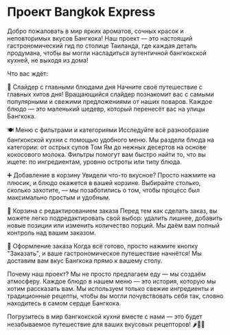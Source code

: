 # Проект Bangkok Express

Добро пожаловать в мир ярких ароматов, сочных красок и неповторимых вкусов Бангкока! Наш проект — это настоящий гастрономический гид по столице Таиланда, где каждая деталь продумана, чтобы вы могли насладиться аутентичной бангкокской кухней, не выходя из дома!

Что вас ждёт:

🍜 Слайдер с главными блюдами дня
Начните своё путешествие с главных хитов дня! Вращающийся слайдер познакомит вас с самыми популярными и свежими предложениями от наших поваров. Каждое блюдо — это маленький шедевр, который перенесёт вас на улицы Бангкока.

🍽️ Меню с фильтрами и категориями
Исследуйте всё разнообразие бангкокской кухни с помощью удобного меню. Мы раздели блюда на категории: от острых супов Том Ям до нежных десертов на основе кокосового молока. Фильтры помогут вам быстро найти то, что вы ищете: по ингредиентам, уровню остроты или типу блюда.

➕ Добавление в корзину
Увидели что-то вкусное? Просто нажмите на плюсик, и блюдо окажется в вашей корзине. Выбирайте столько, сколько захотите, — мы позаботились о том, чтобы процесс был максимально простым и удобным.

🛒 Корзина с редактированием заказа
Перед тем как сделать заказ, вы можете легко подредактировать свой выбор: удалить лишнее, добавить новые позиции или изменить количество порций. Мы даём вам полный контроль над вашим заказом.

🚀 Оформление заказа
Когда всё готово, просто нажмите кнопку "Заказать", и ваше гастрономическое путешествие начнётся! Мы доставим вам вкус Бангкока прямо к вашему столу.

Почему наш проект?
Мы не просто предлагаем еду — мы создаём атмосферу. Каждое блюдо в нашем меню — это история, которую мы хотим рассказать вам. Мы используем только свежие ингредиенты и традиционные рецепты, чтобы вы могли почувствовать себя так, словно находитесь в самом сердце Бангкока.

Погрузитесь в мир бангкокской кухни вместе с нами — это будет незабываемое путешествие для ваших вкусовых рецепторов! 🌶️🍚🍤
